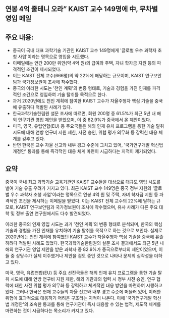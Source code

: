 ## 연봉 4억 줄테니 오라” KAIST 교수 149명에 中, 무차별 영입 메일

## 주요 내용:
*   중국이 국내 대표 과학기술 기관인 KAIST 교수 149명에게 '글로벌 우수 과학자 초청 사업'이라는 명목으로 영입을 시도했다.
*   이메일에는 연간 200만 위안(약 4억 원)의 급여와 주택, 자녀 학자금 지원 등의 파격적인 조건이 제시되었다.
*   이는 KAIST 전체 교수(666명)의 약 22%에 해당하는 규모이며, KAIST 연구보안팀과 국가정보원이 조사에 착수했다.
*   중국의 이러한 시도는 '천인 계획'의 변종 형태로, 기술과 경험을 가진 인재를 파격적인 조건으로 영입하여 기술 탈취를 목적으로 한다.
*   과거 2020년에도 천인 계획에 참여한 KAIST 교수가 자율주행차 핵심 기술을 중국에 유출하다 적발된 사례가 있다.
*   한국과학기술한림원 설문 조사에 따르면, 회원 200명 중 61.5%가 최근 5년 내 해외 연구기관 영입 제안을 받았으며, 이 중 82.9%가 중국에서 온 제안이었다.
*   미국, 영국, 유럽연합(EU) 등 주요국들은 해외 인재 유치 프로그램을 통한 기술 탈취 시도에 대해 연방 연구비 지원 제한, 사전 승인, 위험 평가 의무화 등 강력한 대응 체계를 갖추고 있다.
*   반면 한국은 교수 자율 신고와 내부 경고 수준에 그치고 있어, '국가연구개발 혁신법 개정안' 통과를 통해 즉각적인 대응 체계 마련이 시급하다는 지적이 제기되었다.

## 요약
중국이 국내 최고 과학기술 교육기관인 KAIST 교수들을 대상으로 대규모 영입 시도를 벌여 기술 유출 우려가 커지고 있다. 최근 KAIST 교수 149명은 중국 정부 지원의 '글로벌 우수 과학자 초청 사업'이라는 명목으로 연봉 4억 원 및 주택, 자녀 학자금 지원 등 파격적인 조건을 제시하는 이메일을 받았다. 이는 KAIST 전체 교수의 22%에 달하는 규모로, KAIST 연구보안팀과 국가정보원이 조사에 착수했으며, 유사 사례가 다른 주요 대학 및 정부 출연 연구원에서도 다수 발견되었다.

이러한 중국의 인재 영입 시도는 과거 '천인 계획'의 변종 형태로 분석되며, 한국의 핵심 기술과 경험을 가진 인재를 유치하여 기술 탈취를 목적으로 하는 것으로 보인다. 실제로 2020년에는 천인 계획에 참여했던 KAIST 교수가 자율주행차 핵심 기술을 중국에 유출하려다 적발된 사례도 있었다. 한국과학기술한림원의 설문 조사 결과에서도 최근 5년 내 해외 연구기관 영입 제안을 받은 과학자 중 82.9%가 중국으로부터의 제안이었으며, 이들 중 상당수가 실제 이주했거나 제안을 검토 중인 것으로 나타나 문제의 심각성을 더하고 있다.

미국, 영국, 유럽연합(EU) 등 주요 선진국들은 해외 인재 유치 프로그램을 통한 기술 탈취 시도에 대해 연방 연구비 지원 제한, 해외 기관과의 협력 시 정부 사전 승인, 연구 협력에 대한 사전 위험 평가 의무화 등 강력하고 체계적인 대응 방안을 마련하여 시행하고 있다. 그러나 한국은 현재 교수들의 자율 신고와 내부 경고 수준에 머물러 있어, 이러한 위협에 효과적으로 대응하기 어려운 구조라는 지적이 나온다. 이에 '국가연구개발 혁신법 개정안'의 조속한 통과를 통해 연구기관이 즉시 대응할 수 있는 법적, 제도적 체계를 마련하는 것이 시급하다는 목소리가 커지고 있다.